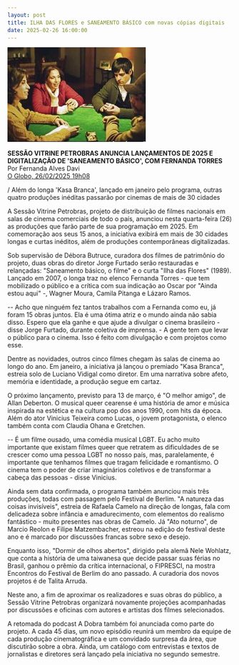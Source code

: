 ```yaml
---
layout: post
title: ILHA DAS FLORES e SANEAMENTO BÁSICO com novas cópias digitais
date: 2025-02-26 16:00:00
---
```

![](/uploads/saneamento-mesa.jpg)

**SESSÃO VITRINE PETROBRAS ANUNCIA LANÇAMENTOS DE 2025 E DIGITALIZAÇÃO DE 'SANEAMENTO BÁSICO', COM FERNANDA TORRES**\
Por Fernanda Alves Davi\
[O Globo, 26/02/2025 19h08](https://oglobo.globo.com/cultura/noticia/2025/02/26/sessao-vitrine-petrobras-anuncia-lancamentos-de-2025-e-digitalizacao-de-saneamento-basico-com-fernanda-torres.ghtml)

[](https://oglobo.globo.com/cultura/noticia/2025/02/26/sessao-vitrine-petrobras-anuncia-lancamentos-de-2025-e-digitalizacao-de-saneamento-basico-com-fernanda-torres.ghtml)/ Além do longa 'Kasa Branca', lançado em janeiro pelo programa, outras quatro produções inéditas passarão por cinemas de mais de 30 cidades

A Sessão Vitrine Petrobras, projeto de distribuição de filmes nacionais em salas de cinema comerciais de todo o país, anunciou nesta quarta-feira (26) as produções que farão parte de sua programação em 2025. Em comemoração aos seus 15 anos, a iniciativa exibirá em mais de 30 cidades longas e curtas inéditos, além de produções contemporâneas digitalizadas.

Sob supervisão de Débora Butruce, curadora dos filmes de patrimônio do projeto, duas obras do diretor Jorge Furtado serão restauradas e relançadas: "Saneamento básico, o filme" e o curta "Ilha das Flores" (1989). Lançado em 2007, o longa traz no elenco Fernanda Torres - que tem mobilizado o público e a crítica com sua indicação ao Oscar por "Ainda estou aqui" -, Wagner Moura, Camila Pitanga e Lázaro Ramos.

\-- Acho que ninguém fez tantos trabalhos com a Fernanda como eu, já foram 15 obras juntos. Ela é uma ótima atriz e o mundo ainda não sabia disso. Espero que ela ganhe e que ajude a divulgar o cinema brasileiro - disse Jorge Furtado, durante coletiva de imprensa. - A gente tem que levar o público para o cinema. Isso é feito com divulgação e com projetos como esse.

Dentre as novidades, outros cinco filmes chegam às salas de cinema ao longo do ano. Em janeiro, a iniciativa já lançou o premiado "Kasa Branca", estreia solo de Luciano Vidigal como diretor. Em uma narrativa sobre afeto, memória e identidade, a produção segue em cartaz.

O próximo lançamento, previsto para 13 de março, é "O melhor amigo", de Allan Deberton. O musical queer cearense é uma história de amor e música inspirada na estética e na cultura pop dos anos 1990, com hits da época. Além do ator Vinicius Teixeira como Lucas, o jovem protagonista, o elenco também conta com Claudia Ohana e Gretchen.

\-- É um filme ousado, uma comédia musical LGBT. Eu acho muito importante que existam filmes queer que retratem as dificuldades de se crescer como uma pessoa LGBT no nosso país, mas, paralelamente, é importante que tenhamos filmes que tragam felicidade e romantismo. O cinema tem o poder de criar imaginários coletivos e de transformar a cabeça das pessoas - disse Vinicius.

Ainda sem data confirmada, o programa também anunciou mais três produções, todas com passagem pelo Festival de Berlim. "A natureza das coisas invisíveis", estreia de Rafaela Camelo na direção de longas, fala com delicadeza sobre infância e amadurecimento, com elementos do realismo fantástico - muito presentes nas obras de Camelo. Já "Ato noturno", de Marcio Reolon e Filipe Matzembacher, estreou na edição do festival deste ano e é marcado por discussões francas sobre sexo e desejo.

Enquanto isso, "Dormir de olhos abertos", dirigido pela alemã Nele Wohlatz, que conta a história de uma taiwanesa que decide passar suas férias no Brasil, ganhou o prêmio da crítica internacional, o FIPRESCI, na mostra Encontros do Festival de Berlim do ano passado. A curadoria dos novos projetos é de Talita Arruda.

Neste ano, a fim de aproximar os realizadores e suas obras do público, a Sessão Vitrine Petrobras organizará novamente projeções acompanhadas por discussões e oficinas com autores e artistas dos filmes selecionados.

A retomada do podcast A Dobra também foi anunciada como parte do projeto. A cada 45 dias, um novo episódio reunirá um membro da equipe de cada produção cinematográfica e um convidado surpresa da área, que discutirão sobre a obra. Ainda, um catálogo com entrevistas e textos de jornalistas e diretores será lançado pela iniciativa no segundo semestre.

